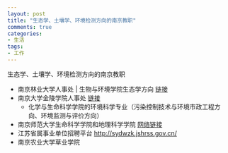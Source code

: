 ```yaml
---
layout: post
title: "生态学、土壤学、环境检测方向的南京教职"
comments: true
categories:
- 生活
tags:
- 工作
---
```


生态学、土壤学、环境检测方向的南京教职


- 南京林业大学人事处 | 生物与环境学院生态学方向 [链接](http://zhaopin.njfu.edu.cn/class_type.asp?cpid=151)
- 南京大学金陵学院人事处 [链接](http://rsc.jlxy.nju.edu.cn/list.aspx?t=recruit&id=jobs)
  * 化学与生命科学学院的环境科学专业（污染控制技术与环境市政工程方向、环境监测与评价方向）
- 南京师范大学生命科学学院和地理科学学院 [网络链接](http://211.65.216.99/zpsys/index-news.jsp?_KEY=V0lEPXp2eG5idTJ3LWRvZzQtbGJ0eS0wdTM1LXZucmIya3I3b25rcA==)
- 江苏省属事业单位招聘平台 http://sydwzk.jshrss.gov.cn/
- 南京农业大学草业学院
